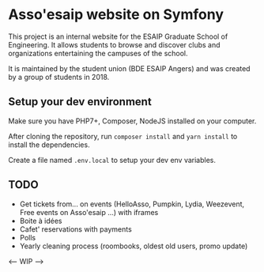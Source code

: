 # Asso'esaip website on Symfony
This project is an internal website for the ESAIP Graduate School of Engineering.
It allows students to browse and discover clubs and organizations entertaining the campuses of the school.

It is maintained by the student union (BDE ESAIP Angers) and was created by a group of students in 2018.

## Setup your dev environment
Make sure you have PHP7+, Composer, NodeJS installed on your computer.

After cloning the repository, run `composer install` and `yarn install` to install the dependencies.

Create a file named `.env.local` to setup your dev env variables.

## TODO
- Get tickets from... on events (HelloAsso, Pumpkin, Lydia, Weezevent, Free events on Asso'esaip ...) with iframes
- Boite à idées
- Cafet' reservations with payments
- Polls
- Yearly cleaning process (roombooks, oldest old users, promo update) 

<-- WIP -->
